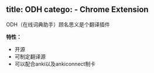 title: ODH
catego:
    - Chrome Extension
---

ODH（在线词典助手）顾名思义是个翻译插件

__特性：__

- 开源
- 可制定翻译源
- 可以配合anki以及ankiconnect制卡


